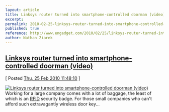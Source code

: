 ```yaml
---
layout: article
title: Linksys router turned into smartphone-controlled doorman (video)
excerpt: 
permalink: 2010-02-25-linksys-router-turned-into-smartphone-controlled-doorman-video
published: true
reference: http://www.engadget.com/2010/02/25/linksys-router-turned-into-smartphone-controlled-doorman-video/
author: Nathan Ziarek
---
```


## [Linksys router turned into smartphone-controlled doorman (video)][0]  
\[ Posted [Thu, 25 Feb 2010 11:48:10][1] \]

[![Linksys router turned into smartphone-controlled doorman (video)](http://www.blogcdn.com/www.engadget.com/media/2010/02/linksys-router-20100225-500.jpg)][2]
Working for a large company comes with a lot of baggage, the least of which is an [RFID][3] security badge. For those small companies who can't afford such extravagantly wireless door key...



[0]: http://www.engadget.com/2010/02/25/linksys-router-turned-into-smartphone-controlled-doorman-video/
[1]: http://nathanziarek.tumblr.com/post/411467243
[2]: http://sunlightlabs.com/blog/2010/our-door-opener-science-project/
[3]: http://www.engadget.com/tag/rfid